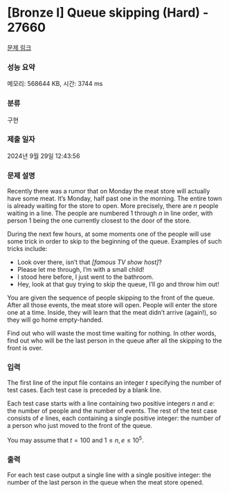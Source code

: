 # [Bronze I] Queue skipping (Hard) - 27660 

[문제 링크](https://www.acmicpc.net/problem/27660) 

### 성능 요약

메모리: 568644 KB, 시간: 3744 ms

### 분류

구현

### 제출 일자

2024년 9월 29일 12:43:56

### 문제 설명

<p>Recently there was a rumor that on Monday the meat store will actually have some meat. It’s Monday, half past one in the morning. The entire town is already waiting for the store to open. More precisely, there are <em>n</em> people waiting in a line. The people are numbered 1 through <em>n</em> in line order, with person 1 being the one currently closest to the door of the store.</p>

<p>During the next few hours, at some moments one of the people will use some trick in order to skip to the beginning of the queue. Examples of such tricks include:</p>

<ul>
	<li>Look over there, isn’t that <em>[famous TV show host]</em>?</li>
	<li>Please let me through, I’m with a small child!</li>
	<li>I stood here before, I just went to the bathroom.</li>
	<li>Hey, look at that guy trying to skip the queue, I’ll go and throw him out!</li>
</ul>

<p>You are given the sequence of people skipping to the front of the queue. After all those events, the meat store will open. People will enter the store one at a time. Inside, they will learn that the meat didn’t arrive (again!), so they will go home empty-handed.</p>

<p>Find out who will waste the most time waiting for nothing. In other words, find out who will be the last person in the queue after all the skipping to the front is over.</p>

### 입력 

 <p>The first line of the input file contains an integer <em>t</em> specifying the number of test cases. Each test case is preceded by a blank line.</p>

<p>Each test case starts with a line containing two positive integers <em>n</em> and <em>e</em>: the number of people and the number of events. The rest of the test case consists of <em>e</em> lines, each containing a single positive integer: the number of a person who just moved to the front of the queue.</p>

<p>You may assume that <em>t</em> = 100 and 1 ≤ <em>n</em>, <em>e</em> ≤ 10<sup>5</sup>.</p>

### 출력 

 <p>For each test case output a single line with a single positive integer: the number of the last person in the queue when the meat store opened.</p>

